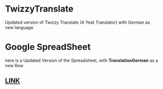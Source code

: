 # TwizzyTranslate
Updated version of Twizzy Translate (A Yeat Translator) with German as new language

# Google SpreadSheet
here is a Updated Version of the Spreadsheet, with **TranslationGerman** as a new Row
## [LINK](https://docs.google.com/spreadsheets/d/1jrWmskr-jwuXsGzCQjbPlzQjmtDgDJZRsnFdctJwvGQ/edit?usp=sharing)
